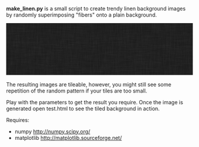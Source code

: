 **make_linen.py** is a small script to create trendy linen background images by randomly superimposing "fibers" onto a plain background.

![sample](linen.jpg)

The resulting images are tileable, however, you might still see some repetition of the random pattern if your tiles are too small.

Play with the parameters to get the result you require. Once the image is generated open test.html to see the tiled background in action.

Requires:
- numpy http://numpy.scipy.org/
- matplotlib http://matplotlib.sourceforge.net/

